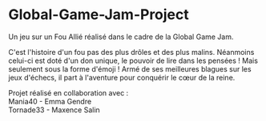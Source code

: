 # Global-Game-Jam-Project
Un jeu sur un Fou Allié réalisé dans le cadre de la Global Game Jam.

C'est l'histoire d'un fou pas des plus drôles et des plus malins. Néanmoins celui-ci est doté d'un don unique, le pouvoir de lire dans les pensées ! Mais seulement sous la forme d'émoji !
Armé de ses meilleures blagues sur les jeux d'échecs, il part à l'aventure pour conquérir le cœur de la reine.

Projet réalisé en collaboration avec : <br/>
Mania40 - Emma Gendre <br/>
Tornade33 - Maxence Salin <br/>
